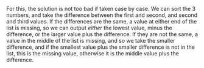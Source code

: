 For this, the solution is not too bad if taken case by case. We can sort the 3 numbers, and take the difference between the first and second, and second and third values. If the differences are the same, a value at either end of the list is missing, so we can output *either* the lowest value, minus the difference, or the larger value plus the difference. If they are not the same, a value in the middle of the list is missing, and so we take the smaller difference, and if the smallest value plus the smaller difference is not in the list, this is the missing value, otherwise it is the middle value plus the difference.
